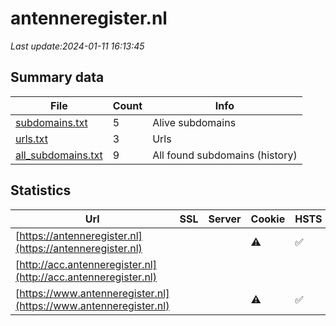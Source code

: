 # antenneregister.nl
*Last update:2024-01-11 16:13:45*
## Summary data
| File       | Count | Info |
|------------|-------|------|
|[subdomains.txt](/data/antenneregister/subdomains.txt)|5|Alive subdomains|
|[urls.txt](/data/antenneregister/urls.txt)|3|Urls|
|[all_subdomains.txt](/data/antenneregister/all_subdomains.txt)|9|All found subdomains (history)|
## Statistics
| Url | SSL | Server | Cookie | HSTS | CSP | XFO | XXP | RP | Tech |
|------------|-------|------|------|------|------|------|------|------|------|
|[https://antenneregister.nl](https://antenneregister.nl)| | |:warning: |:white_check_mark: |:warning: |:white_check_mark: |:white_check_mark: |:white_check_mark: |HSTS|
|[http://acc.antenneregister.nl](http://acc.antenneregister.nl)| | | | | | | |:white_check_mark: ||
|[https://www.antenneregister.nl](https://www.antenneregister.nl)| | |:warning: |:white_check_mark: |:warning: |:white_check_mark: |:white_check_mark: |:white_check_mark: |HSTS|